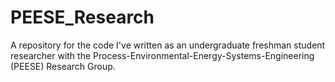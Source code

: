 # PEESE_Research
A repository for the code I've written as an undergraduate freshman student researcher with the Process-Environmental-Energy-Systems-Engineering (PEESE) Research Group.
